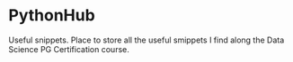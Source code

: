 # PythonHub
Useful snippets.</n>
Place to store all the useful smippets I find along the Data Science PG Certification course.
